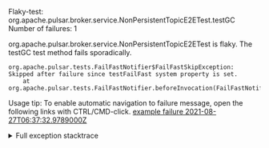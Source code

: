         
Flaky-test: org.apache.pulsar.broker.service.NonPersistentTopicE2ETest.testGC
Number of failures: 1

org.apache.pulsar.broker.service.NonPersistentTopicE2ETest is flaky. The testGC test method fails sporadically.

```
org.apache.pulsar.tests.FailFastNotifier$FailFastSkipException: Skipped after failure since testFailFast system property is set.
	at org.apache.pulsar.tests.FailFastNotifier.beforeInvocation(FailFastNotifier.java:88)

```

Usage tip: To enable automatic navigation to failure message, open the following links with CTRL/CMD-click.
[example failure 2021-08-27T06:37:32.9789000Z](https://github.com/apache/pulsar/runs/3440411059?check_suite_focus=true#step:9:2185)


<details>
<summary>Full exception stacktrace</summary>
<code><pre>
org.apache.pulsar.tests.FailFastNotifier$FailFastSkipException: Skipped after failure since testFailFast system property is set.
	at org.apache.pulsar.tests.FailFastNotifier.beforeInvocation(FailFastNotifier.java:88)

</pre></code>
</details>

